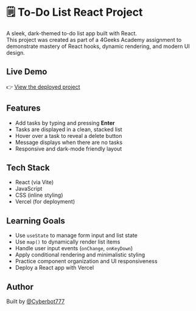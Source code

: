 # 🗒️ To-Do List React Project

A sleek, dark-themed to-do list app built with React.  
This project was created as part of a 4Geeks Academy assignment to demonstrate mastery of React hooks, dynamic rendering, and modern UI design.

## Live Demo

👉 [View the deployed project](https://todo-list-brown-eta.vercel.app/)

## Features

- Add tasks by typing and pressing **Enter**
- Tasks are displayed in a clean, stacked list
- Hover over a task to reveal a delete button
- Message displays when there are no tasks
- Responsive and dark-mode friendly layout

## Tech Stack

- React (via Vite)
- JavaScript
- CSS (inline styling)
- Vercel (for deployment)

## Learning Goals

- Use `useState` to manage form input and list state
- Use `map()` to dynamically render list items
- Handle user input events (`onChange`, `onKeyDown`)
- Apply conditional rendering and minimalistic styling
- Practice component organization and UI responsiveness
- Deploy a React app with Vercel

## Author

Built by [@Cyberbot777](https://github.com/Cyberbot777)
